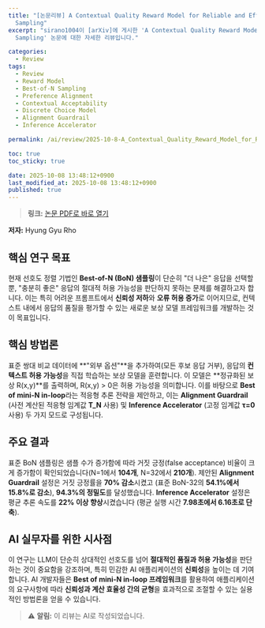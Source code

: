 ```yaml
---
title: "[논문리뷰] A Contextual Quality Reward Model for Reliable and Efficient Best-of-N
  Sampling"
excerpt: "sirano1004이 [arXiv]에 게시한 'A Contextual Quality Reward Model for Reliable and Efficient Best-of-N
  Sampling' 논문에 대한 자세한 리뷰입니다."

categories:
  - Review
tags:
  - Review
  - Reward Model
  - Best-of-N Sampling
  - Preference Alignment
  - Contextual Acceptability
  - Discrete Choice Model
  - Alignment Guardrail
  - Inference Accelerator

permalink: /ai/review/2025-10-8-A_Contextual_Quality_Reward_Model_for_Reliable_and_Efficient_Best-of-N_Sampling/

toc: true
toc_sticky: true

date: 2025-10-08 13:48:12+0900
last_modified_at: 2025-10-08 13:48:12+0900
published: true
---
```

> **링크:** [논문 PDF로 바로 열기](https://arxiv.org/abs/2510.04087)

**저자:** Hyung Gyu Rho



## 핵심 연구 목표
현재 선호도 정렬 기법인 **Best-of-N (BoN) 샘플링**이 단순히 "더 나은" 응답을 선택할 뿐, "충분히 좋은" 응답의 절대적 허용 가능성을 판단하지 못하는 문제를 해결하고자 합니다. 이는 특히 어려운 프롬프트에서 **신뢰성 저하**와 **오류 허용 증가**로 이어지므로, 컨텍스트 내에서 응답의 품질을 평가할 수 있는 새로운 보상 모델 프레임워크를 개발하는 것이 목표입니다.

## 핵심 방법론
표준 쌍대 비교 데이터에 **"외부 옵션"**을 추가하여(모든 후보 응답 거부), 응답의 **컨텍스트 허용 가능성**을 직접 학습하는 보상 모델을 훈련합니다. 이 모델은 **정규화된 보상 R(x,y)**를 출력하며, R(x,y) > 0은 허용 가능성을 의미합니다. 이를 바탕으로 **Best of mini-N in-loop**라는 적응형 추론 전략을 제안하고, 이는 **Alignment Guardrail** (사전 계산된 적응형 임계값 **T_N** 사용) 및 **Inference Accelerator** (고정 임계값 **τ=0** 사용) 두 가지 모드로 구성됩니다.

## 주요 결과
표준 BoN 샘플링은 샘플 수가 증가함에 따라 거짓 긍정(false acceptance) 비율이 크게 증가함이 확인되었습니다(N=1에서 **104개**, N=32에서 **210개**). 제안된 **Alignment Guardrail** 설정은 거짓 긍정률을 **70% 감소**시켰고 (표준 BoN-32의 **54.1%에서 15.8%로 감소**), **94.3%의 정밀도**를 달성했습니다. **Inference Accelerator** 설정은 평균 추론 속도를 **22% 이상 향상**시켰습니다 (평균 실행 시간 **7.98초에서 6.16초로 단축**).

## AI 실무자를 위한 시사점
이 연구는 LLM이 단순히 상대적인 선호도를 넘어 **절대적인 품질과 허용 가능성**을 판단하는 것이 중요함을 강조하며, 특히 민감한 AI 애플리케이션의 **신뢰성**을 높이는 데 기여합니다. AI 개발자들은 **Best of mini-N in-loop 프레임워크**를 활용하여 애플리케이션의 요구사항에 따라 **신뢰성과 계산 효율성 간의 균형**을 효과적으로 조절할 수 있는 실용적인 방법론을 얻을 수 있습니다.

> ⚠️ **알림:** 이 리뷰는 AI로 작성되었습니다.